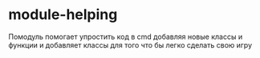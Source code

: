 # module-helping
Помодуль помогает упростить код в cmd добавляя новые классы и функции
и добавляет классы для того что бы легко сделать свою игру
